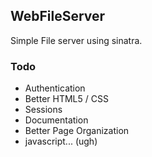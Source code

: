 ## WebFileServer

Simple File server using sinatra.

### Todo
* Authentication 
* Better HTML5 / CSS
* Sessions
* Documentation
* Better Page Organization
* javascript... (ugh)
